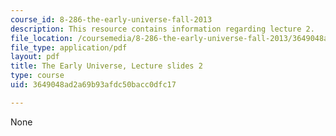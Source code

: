 ```yaml
---
course_id: 8-286-the-early-universe-fall-2013
description: This resource contains information regarding lecture 2.
file_location: /coursemedia/8-286-the-early-universe-fall-2013/3649048ad2a69b93afdc50bacc0dfc17_MIT8_286F13_lec02.pdf
file_type: application/pdf
layout: pdf
title: The Early Universe, Lecture slides 2
type: course
uid: 3649048ad2a69b93afdc50bacc0dfc17

---
```

None